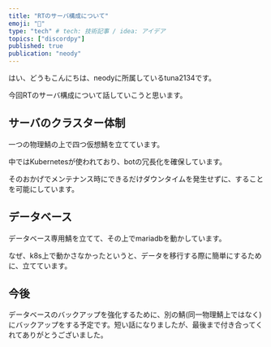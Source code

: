 ```yaml
---
title: "RTのサーバ構成について"
emoji: "🍮"
type: "tech" # tech: 技術記事 / idea: アイデア
topics: ["discordpy"]
published: true
publication: "neody"
---
```


はい、どうもこんにちは、neodyに所属しているtuna2134です。

今回RTのサーバ構成について話していこうと思います。

## サーバのクラスター体制
一つの物理鯖の上で四つ仮想鯖を立てています。

中ではKubernetesが使われており、botの冗長化を確保しています。

そのおかげでメンテナンス時にできるだけダウンタイムを発生せずに、することを可能にしています。

## データベース
データベース専用鯖を立てて、その上でmariadbを動かしています。

なぜ、k8s上で動かさなかったというと、データを移行する際に簡単にするために、立てています。

## 今後
データベースのバックアップを強化するために、別の鯖(同一物理鯖上ではなく)にバックアップをする予定です。短い話になりましたが、最後まで付き合ってくれてありがとうございました。